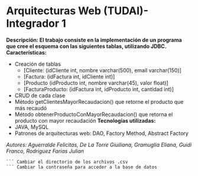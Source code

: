 # Arquitecturas Web (TUDAI)- Integrador 1

**Descripción: El trabajo consiste en la implementación de un programa que cree el esquema con las siguientes tablas, utilizando JDBC.**
**Características:**
  * Creación de tablas
    * [Cliente: (idCliente int, nombre varchar(500), email varchar(150)]
    * [Factura: (idFactura int, idCliente int)]
    * [Producto (idProducto int, nombre varchar(45), valor float)]
    * [FacturaProducto: (idFactura int, idProducto int, cantidad int)]
  * CRUD de cada clase
  * Método getClientesMayorRecaudacion() que retorne el producto que más recaudó
  * Método obtenerProductoConMayorRecaudacion() que retorna el producto con mayor recaudación
**Tecnologías utilizadas:**
* JAVA, MySQL
* Patrones de arquitecturas web: DAO, Factory Method, Abstract Factory
  
*Autores: Aguerralde Felicitas, De La Torre Giuiliana, Gramuglia Eliana, Guidi Franco, Rodriguez Farias Julian*

``` Nota: Crear una base con el nombre: integrador1
``` Cambiar el directorio de los archivos .csv
``` Cambiar la contraseña para acceder a la base de datos

  
